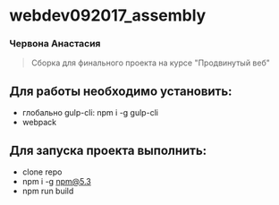 # webdev092017_assembly
### Червона Анастасия

>Сборка для финального проекта на курсе "Продвинутый веб"

## Для работы необходимо установить:
* глобально gulp-cli: npm i -g gulp-cli
* webpack

## Для запуска проекта выполнить:
- clone repo
- npm i -g npm@5.3
- npm run build
